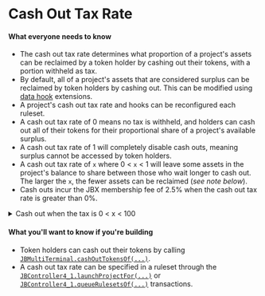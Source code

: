 # Cash Out Tax Rate

#### What everyone needs to know

* The cash out tax rate determines what proportion of a project's assets can be reclaimed by a token holder by cashing out their tokens, with a portion withheld as tax.
* By default, all of a project's assets that are considered surplus can be reclaimed by token holders by cashing out. This can be modified using [data hook](/docs/v4/learn/glossary/ruleset-data-hook.md) extensions.
* A project's cash out tax rate and hooks can be reconfigured each ruleset.
* A cash out tax rate of 0 means no tax is withheld, and holders can cash out all of their tokens for their proportional share of a project's available surplus.
* A cash out tax rate of 1 will completely disable cash outs, meaning surplus cannot be accessed by token holders.
* A cash out tax rate of `x` where 0 < `x` < 1 will leave some assets in the project's balance to share between those who wait longer to cash out. The larger the `x`, the fewer assets can be reclaimed (*see note below*).
* Cash outs incur the JBX membership fee of 2.5% when the cash out tax rate is greater than 0%.

<details>

<summary>Cash out when the tax is 0 &lt; x &lt; 100</summary>

With a cash out tax rate of 0.5, a holder with 10% of the token supply can cash out their tokens for *slightly more* than 50% of the project's available assets.

The other ~5% will remain in the project's balance, thereby increasing the cash out value of everyone else's tokens by increasing the ratio of assets to tokens. This encourages holders to cash out later than others – the first holders to cash out will receive the fewest assets in return.

The reason that slightly more than 5% of assets would be returned: a cash out tax rate of 0 < `x` < 1 allows for cash outs along a *bonding curve*. Specifically, the formula is:

![](/img/misc/redemption-formula.png)

Where:

- **r** is the cash out tax rate (from 0 to 1),
- **o** is the *surplus*, or the funds not being paid out from the project's balance during that ruleset,
- **s** is the current token supply, and
- **x** is the amount of tokens being cashed out.

Here is an example bonding curve with a surplus of 100 ETH, a total supply of 200 tokens, and a cash out tax rate of 0.71. The X axis represents the number of tokens being cashed out, and the Y axis represents the ETH that would be returned. You can try [editing the variables yourself](https://www.desmos.com/calculator/sp9ru6zbpk).

<iframe src="https://www.desmos.com/calculator/wqpqxwcnxi?embed" width="500" height="500"></iframe>

</details>

#### What you'll want to know if you're building

* Token holders can cash out their tokens by calling [`JBMultiTerminal.cashOutTokensOf(...)`](/docs/v4/api/core/JBMultiTerminal.md#cashouttokensof).
* A cash out tax rate can be specified in a ruleset through the [`JBController4_1.launchProjectFor(...)`](/docs/v4/api/core/JBController.md#launchprojectfor) or [`JBController4_1.queueRulesetsOf(...)`](/docs/v4/api/core/JBController.md#queuerulesetsof) transactions.

